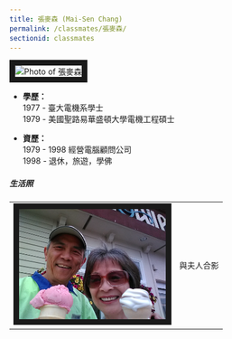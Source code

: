```yaml
---
title: 張麥森 (Mai-Sen Chang)
permalink: /classmates/張麥森/
sectionid: classmates
---
```


<img src="/img/classmate_張麥森.jpg"
     alt="Photo of 張麥森"
     width="240" border="10" />

- **學歷：**<br />
  1977 - 臺大電機系學士<br />
  1979 - 美國聖路易華盛頓大學電機工程碩士

- **資歷：**<br />
  1979 - 1998 經營電腦顧問公司<br />
  1998 - 退休，旅遊，學佛

##### 生活照

<table style="width: 600px">
  <tr>
   <td>
   <img src="/img/classmate_張麥森_with_wife.jpg"
        alt="張麥森 with his wife"
        width="260" border="10" />
   </td>
   <td class="photo-text">
     與夫人合影
   </td>
  </tr>
</table>

